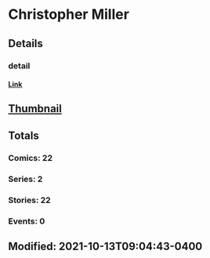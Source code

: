 # Christopher  Miller 
## Details
### detail
#### [Link](http://marvel.com/comics/creators/14208/christopher_miller?utm_campaign=apiRef&utm_source=225578a89fc76f3d20fbffda5d17a88d)
## [Thumbnail](http://i.annihil.us/u/prod/marvel/i/mg/b/40/image_not_available.jpg)
## Totals
### Comics: 22
### Series: 2
### Stories: 22
### Events: 0
## Modified: 2021-10-13T09:04:43-0400